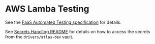 # AWS Lamba Testing

See the [FaaS Automated Testing specification](https://github.com/mongodb/specifications/blob/master/source/faas-automated-testing/faas-automated-testing.rst) for details.

See [Secrets Handling README](../secrets-handling/README.md) for details on how to access the secrets
from the `drivers/atlas-dev` vault.

